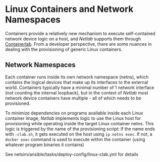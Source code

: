 # Linux Containers and Network Namespaces

Containers provide a relatively new mechanism to execute self-contained network device logic on a host, and *Netlab* supports them through [Containerlab](labs/clab.md).
From a developer perspective, there are some nuances in dealing with the provisioning of generic Linux containers.

## Network Namespaces
Each container runs inside its own network namespace (netns), which contains the logical devices that make up its interfaces to the external world. Containers typically have a minimal number of 1 network interface (not counting the internal loopback), but in the context of *Netlab* most network device containers have multiple - all of which needs to be provisioned.

To minimize dependencies on programs available inside each Linux container image, *Netlab* implements logic to use the Linux host for provisioning while operating inside the target Linux container netns. This logic is triggered by the name of the provisioning script: If the name ends with `-clab.sh`, it gets executed on the host using `ip netns exec`.
If not, a `docker exec` command is used to execute within the container (using whatever program binaries it contains)

See netsim/ansible/tasks/deploy-config/linux-clab.yml for details
